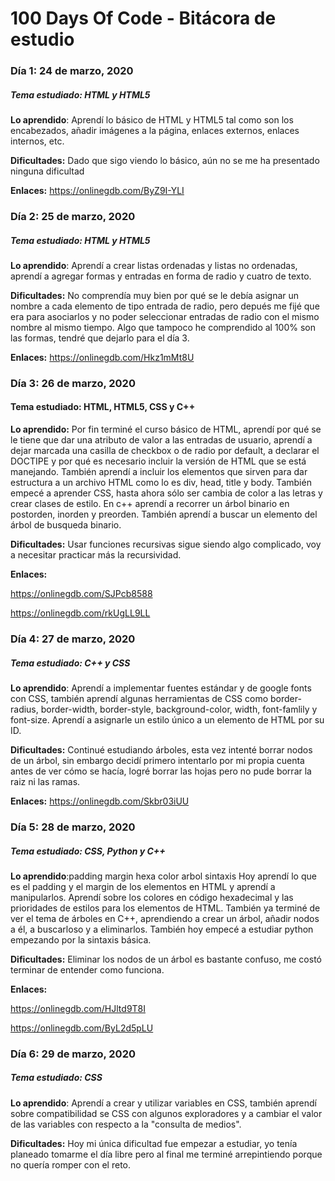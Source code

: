 # 100 Days Of Code - Bitácora de estudio

### Día 1: 24 de marzo, 2020
##### Tema estudiado: HTML y HTML5

**Lo aprendido**: Aprendí lo básico de HTML y HTML5 tal como son los encabezados, añadir imágenes a la página, enlaces externos, enlaces internos, etc.

**Dificultades:** Dado que sigo viendo lo básico, aún no se me ha presentado ninguna dificultad

**Enlaces:** https://onlinegdb.com/ByZ9I-YLI

### Día 2: 25 de marzo, 2020
##### Tema estudiado: HTML y HTML5

**Lo aprendido**: Aprendí a crear listas ordenadas y listas no ordenadas, aprendí a agregar formas y entradas en forma de radio y cuatro de texto.

**Dificultades:** No comprendía muy bien por qué se le debía asignar un nombre a cada elemento de tipo entrada de radio, pero depués me fijé que era para asociarlos y no poder seleccionar entradas de radio con el mismo nombre al mismo tiempo. Algo que tampoco he comprendido al 100% son las formas, tendré que dejarlo para el día 3.

**Enlaces:** https://onlinegdb.com/Hkz1mMt8U

### Día 3: 26 de marzo, 2020
#### Tema estudiado: HTML, HTML5, CSS y C++

**Lo aprendido:** Por fin terminé el curso básico de HTML, aprendí por qué se le tiene que dar una atributo de valor a las entradas de usuario, aprendí a dejar marcada una casilla de checkbox o de radio por default, a declarar el DOCTIPE y por qué es necesario incluir la versión de HTML que se está manejando. También aprendí a incluir los elementos que sirven para dar estructura a un archivo HTML como lo es div, head, title y body. También empecé a aprender CSS, hasta ahora sólo ser cambia de color a las letras y crear clases de estilo.
En c++ aprendí a recorrer un árbol binario en postorden, inorden y preorden. También aprendí a buscar un elemento del árbol de busqueda binario.

**Dificultades:** Usar funciones recursivas sigue siendo algo complicado, voy a necesitar practicar más la recursividad.

**Enlaces:** 

https://onlinegdb.com/SJPcb8588

https://onlinegdb.com/rkUgLL9LL


### Día 4: 27 de marzo, 2020
##### Tema estudiado: C++ y CSS

**Lo aprendido**: Aprendí a implementar fuentes estándar y de google fonts con CSS, también aprendí algunas herramientas de CSS como border-radius, border-width, border-style, background-color, width, font-famlily y font-size. Aprendí a asignarle un estilo único a un elemento de HTML por su ID.

**Dificultades:** Continué estudiando árboles, esta vez intenté borrar nodos de un árbol, sin embargo decidí primero intentarlo por mi propia cuenta antes de ver cómo se hacía, logré borrar las hojas pero no pude borrar la raiz ni las ramas.

**Enlaces:** https://onlinegdb.com/Skbr03iUU


### Día 5: 28 de marzo, 2020
##### Tema estudiado: CSS, Python y C++

**Lo aprendido**:padding margin hexa color arbol sintaxis Hoy aprendí lo que es el padding y el margin de los elementos en HTML y aprendí a manipularlos. Aprendí sobre los colores en código hexadecimal y las prioridades de estilos para los elementos de HTML.
También ya terminé de ver el tema de árboles en C++, aprendiendo a crear un árbol, añadir nodos a él, a buscarloso y a eliminarlos. También hoy empecé a estudiar python empezando por la sintaxis básica.

**Dificultades:** Eliminar los nodos de un árbol es bastante confuso, me costó terminar de entender como funciona.

**Enlaces:**

https://onlinegdb.com/HJltd9T8I

https://onlinegdb.com/ByL2d5pLU


### Día 6: 29 de marzo, 2020
##### Tema estudiado: CSS

**Lo aprendido**: Aprendí a crear y utilizar variables en CSS, también aprendí sobre compatibilidad se CSS con algunos exploradores y a cambiar el valor de las variables con respecto a la "consulta de medios".

**Dificultades:** Hoy mi única dificultad fue empezar a estudiar, yo tenía planeado tomarme el día libre pero al final me terminé arrepintiendo porque no quería romper con el reto.
